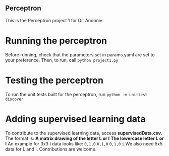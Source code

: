 ## Perceptron
This is the Perceptron project 1 for Dr. Andonie.

# Running the perceptron
Before running, check that the parameters set in params.yaml are set to your preference. Then, to run, call ```python project1.py```

# Testing the perceptron
To run the unit tests built for the perceptron, run ```python -m unittest discover```

# Adding supervised learning data
To contribute to the supervised learning data, access **supervisedData.csv**. The format is:
**A matrix drawing of the letter L or I**
**The lowercase letter L or I**
An example for 3x3 I data looks like:
```0,1,0```
```0,1,0```
```0,1,0```
```i```
We also need 5x5 data for L and I. Contributions are welcome.